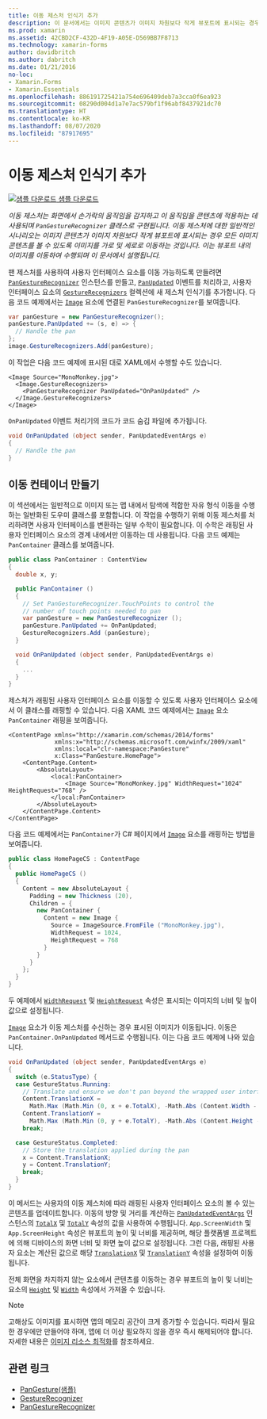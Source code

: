 ```yaml
---
title: 이동 제스처 인식기 추가
description: 이 문서에서는 이미지 콘텐츠가 이미지 차원보다 작게 뷰포트에 표시되는 경우 모든 이미지 콘텐츠를 볼 수 있도록 이동 제스처를 사용하여 이미지를 가로 및 세로로 이동하는 방법을 설명합니다.
ms.prod: xamarin
ms.assetid: 42CBD2CF-432D-4F19-A05E-D569BB7F8713
ms.technology: xamarin-forms
author: davidbritch
ms.author: dabritch
ms.date: 01/21/2016
no-loc:
- Xamarin.Forms
- Xamarin.Essentials
ms.openlocfilehash: 886191725421a754e696409deb7a3cca0f6ea923
ms.sourcegitcommit: 08290d004d1a7e7ac579bf1f96abf8437921dc70
ms.translationtype: HT
ms.contentlocale: ko-KR
ms.lasthandoff: 08/07/2020
ms.locfileid: "87917695"
---
```

# <a name="add-a-pan-gesture-recognizer"></a>이동 제스처 인식기 추가

[![샘플 다운로드](~/media/shared/download.png) 샘플 다운로드](https://docs.microsoft.com/samples/xamarin/xamarin-forms-samples/workingwithgestures-pangesture)

_이동 제스처는 화면에서 손가락의 움직임을 감지하고 이 움직임을 콘텐츠에 적용하는 데 사용되며 `PanGestureRecognizer` 클래스로 구현됩니다. 이동 제스처에 대한 일반적인 시나리오는 이미지 콘텐츠가 이미지 차원보다 작게 뷰포트에 표시되는 경우 모든 이미지 콘텐츠를 볼 수 있도록 이미지를 가로 및 세로로 이동하는 것입니다. 이는 뷰포트 내의 이미지를 이동하여 수행되며 이 문서에서 설명됩니다._

팬 제스처를 사용하여 사용자 인터페이스 요소를 이동 가능하도록 만들려면 [`PanGestureRecognizer`](xref:Xamarin.Forms.PanGestureRecognizer) 인스턴스를 만들고, [`PanUpdated`](xref:Xamarin.Forms.PanGestureRecognizer.PanUpdated) 이벤트를 처리하고, 사용자 인터페이스 요소의 [`GestureRecognizers`](xref:Xamarin.Forms.View.GestureRecognizers) 컬렉션에 새 제스처 인식기를 추가합니다. 다음 코드 예제에서는 [`Image`](xref:Xamarin.Forms.Image) 요소에 연결된 `PanGestureRecognizer`를 보여줍니다.

```csharp
var panGesture = new PanGestureRecognizer();
panGesture.PanUpdated += (s, e) => {
  // Handle the pan
};
image.GestureRecognizers.Add(panGesture);
```

이 작업은 다음 코드 예제에 표시된 대로 XAML에서 수행할 수도 있습니다.

```xaml
<Image Source="MonoMonkey.jpg">
  <Image.GestureRecognizers>
    <PanGestureRecognizer PanUpdated="OnPanUpdated" />
  </Image.GestureRecognizers>
</Image>
```

`OnPanUpdated` 이벤트 처리기의 코드가 코드 숨김 파일에 추가됩니다.

```csharp
void OnPanUpdated (object sender, PanUpdatedEventArgs e)
{
  // Handle the pan
}
```

## <a name="creating-a-pan-container"></a>이동 컨테이너 만들기

이 섹션에서는 일반적으로 이미지 또는 맵 내에서 탐색에 적합한 자유 형식 이동을 수행하는 일반화된 도우미 클래스를 포함합니다. 이 작업을 수행하기 위해 이동 제스처를 처리하려면 사용자 인터페이스를 변환하는 일부 수학이 필요합니다. 이 수학은 래핑된 사용자 인터페이스 요소의 경계 내에서만 이동하는 데 사용됩니다. 다음 코드 예제는 `PanContainer` 클래스를 보여줍니다.

```csharp
public class PanContainer : ContentView
{
  double x, y;

  public PanContainer ()
  {
    // Set PanGestureRecognizer.TouchPoints to control the
    // number of touch points needed to pan
    var panGesture = new PanGestureRecognizer ();
    panGesture.PanUpdated += OnPanUpdated;
    GestureRecognizers.Add (panGesture);
  }

  void OnPanUpdated (object sender, PanUpdatedEventArgs e)
  {
    ...
  }
}
```

제스처가 래핑된 사용자 인터페이스 요소를 이동할 수 있도록 사용자 인터페이스 요소에서 이 클래스를 래핑할 수 있습니다. 다음 XAML 코드 예제에서는 [`Image`](xref:Xamarin.Forms.Image) 요소 `PanContainer` 래핑을 보여줍니다.

```xaml
<ContentPage xmlns="http://xamarin.com/schemas/2014/forms"
             xmlns:x="http://schemas.microsoft.com/winfx/2009/xaml"
             xmlns:local="clr-namespace:PanGesture"
             x:Class="PanGesture.HomePage">
    <ContentPage.Content>
        <AbsoluteLayout>
            <local:PanContainer>
                <Image Source="MonoMonkey.jpg" WidthRequest="1024" HeightRequest="768" />
            </local:PanContainer>
        </AbsoluteLayout>
    </ContentPage.Content>
</ContentPage>
```

다음 코드 예제에서는 `PanContainer`가 C# 페이지에서 [`Image`](xref:Xamarin.Forms.Image) 요소를 래핑하는 방법을 보여줍니다.

```csharp
public class HomePageCS : ContentPage
{
  public HomePageCS ()
  {
    Content = new AbsoluteLayout {
      Padding = new Thickness (20),
      Children = {
        new PanContainer {
          Content = new Image {
            Source = ImageSource.FromFile ("MonoMonkey.jpg"),
            WidthRequest = 1024,
            HeightRequest = 768
          }
        }
      }
    };
  }
}
```

두 예제에서 [`WidthRequest`](xref:Xamarin.Forms.VisualElement.WidthRequest) 및 [`HeightRequest`](xref:Xamarin.Forms.VisualElement.HeightRequest) 속성은 표시되는 이미지의 너비 및 높이 값으로 설정됩니다.

[`Image`](xref:Xamarin.Forms.Image) 요소가 이동 제스처를 수신하는 경우 표시된 이미지가 이동됩니다. 이동은 `PanContainer.OnPanUpdated` 메서드로 수행됩니다. 이는 다음 코드 예제에 나와 있습니다.

```csharp
void OnPanUpdated (object sender, PanUpdatedEventArgs e)
{
  switch (e.StatusType) {
  case GestureStatus.Running:
    // Translate and ensure we don't pan beyond the wrapped user interface element bounds.
    Content.TranslationX =
      Math.Max (Math.Min (0, x + e.TotalX), -Math.Abs (Content.Width - App.ScreenWidth));
    Content.TranslationY =
      Math.Max (Math.Min (0, y + e.TotalY), -Math.Abs (Content.Height - App.ScreenHeight));
    break;

  case GestureStatus.Completed:
    // Store the translation applied during the pan
    x = Content.TranslationX;
    y = Content.TranslationY;
    break;
  }
}
```

이 메서드는 사용자의 이동 제스처에 따라 래핑된 사용자 인터페이스 요소의 볼 수 있는 콘텐츠를 업데이트합니다. 이동의 방향 및 거리를 계산하는 [`PanUpdatedEventArgs`](xref:Xamarin.Forms.PanUpdatedEventArgs) 인스턴스의 [`TotalX`](xref:Xamarin.Forms.PanUpdatedEventArgs.TotalX) 및 [`TotalY`](xref:Xamarin.Forms.PanUpdatedEventArgs.TotalY) 속성의 값을 사용하여 수행됩니다. `App.ScreenWidth` 및 `App.ScreenHeight` 속성은 뷰포트의 높이 및 너비를 제공하며, 해당 플랫폼별 프로젝트에 의해 디바이스의 화면 너비 및 화면 높이 값으로 설정됩니다. 그런 다음, 래핑된 사용자 요소는 계산된 값으로 해당 [`TranslationX`](xref:Xamarin.Forms.VisualElement.TranslationX) 및 [`TranslationY`](xref:Xamarin.Forms.VisualElement.TranslationY) 속성을 설정하여 이동됩니다.

전체 화면을 차지하지 않는 요소에서 콘텐츠를 이동하는 경우 뷰포트의 높이 및 너비는 요소의 [`Height`](xref:Xamarin.Forms.VisualElement.Height) 및 [`Width`](xref:Xamarin.Forms.VisualElement.Width) 속성에서 가져올 수 있습니다.

> [!NOTE]
> 고해상도 이미지를 표시하면 앱의 메모리 공간이 크게 증가할 수 있습니다. 따라서 필요한 경우에만 만들어야 하며, 앱에 더 이상 필요하지 않을 경우 즉시 해제되어야 합니다. 자세한 내용은 [이미지 리소스 최적화](~/xamarin-forms/deploy-test/performance.md#optimize-image-resources)를 참조하세요.

## <a name="related-links"></a>관련 링크

- [PanGesture(샘플)](https://docs.microsoft.com/samples/xamarin/xamarin-forms-samples/workingwithgestures-pangesture)
- [GestureRecognizer](xref:Xamarin.Forms.GestureRecognizer)
- [PanGestureRecognizer](xref:Xamarin.Forms.PanGestureRecognizer)
